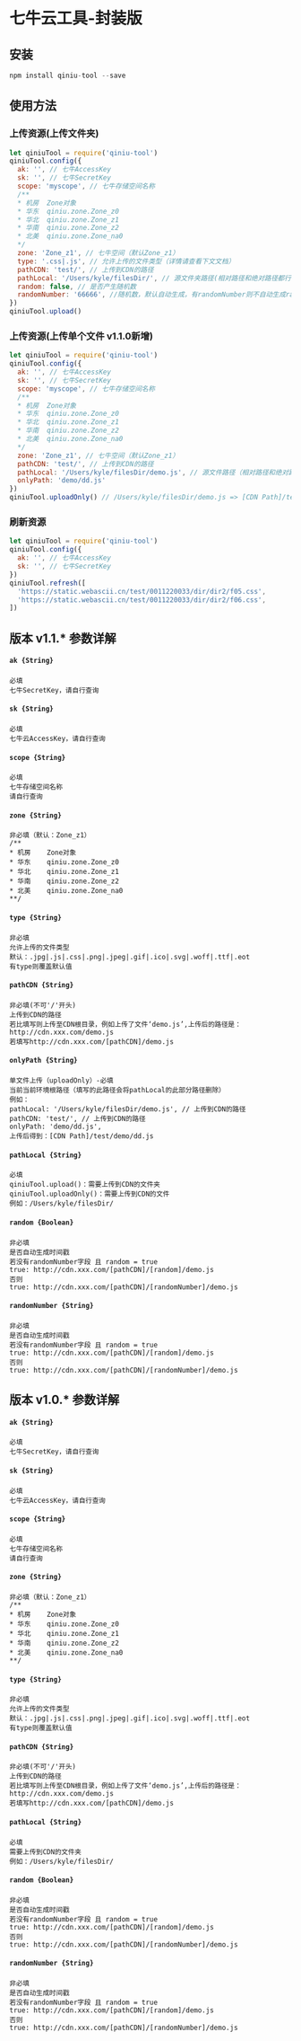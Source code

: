 # 七牛云工具-封装版
## 安装
```javascript
npm install qiniu-tool --save
```
## 使用方法
### 上传资源(上传文件夹)
```javascript
let qiniuTool = require('qiniu-tool')
qiniuTool.config({
  ak: '', // 七牛AccessKey
  sk: '', // 七牛SecretKey
  scope: 'myscope', // 七牛存储空间名称
  /**
  * 机房	Zone对象
  * 华东	qiniu.zone.Zone_z0
  * 华北	qiniu.zone.Zone_z1
  * 华南	qiniu.zone.Zone_z2
  * 北美	qiniu.zone.Zone_na0
  */
  zone: 'Zone_z1', // 七牛空间（默认Zone_z1）
  type: '.css|.js', // 允许上传的文件类型（详情请查看下文文档）
  pathCDN: 'test/', // 上传到CDN的路径
  pathLocal: '/Users/kyle/filesDir/', // 源文件夹路径(相对路径和绝对路径都行)
  random: false, // 是否产生随机数
  randomNumber: '66666', //随机数，默认自动生成，有randomNumber则不自动生成random
})
qiniuTool.upload()
```
### 上传资源(上传单个文件 v1.1.0新增)
```javascript
let qiniuTool = require('qiniu-tool')
qiniuTool.config({
  ak: '', // 七牛AccessKey
  sk: '', // 七牛SecretKey
  scope: 'myscope', // 七牛存储空间名称
  /**
  * 机房	Zone对象
  * 华东	qiniu.zone.Zone_z0
  * 华北	qiniu.zone.Zone_z1
  * 华南	qiniu.zone.Zone_z2
  * 北美	qiniu.zone.Zone_na0
  */
  zone: 'Zone_z1', // 七牛空间（默认Zone_z1）
  pathCDN: 'test/', // 上传到CDN的路径
  pathLocal: '/Users/kyle/filesDir/demo.js', // 源文件路径（相对路径和绝对路径都行）
  onlyPath: 'demo/dd.js'
})
qiniuTool.uploadOnly() // /Users/kyle/filesDir/demo.js => [CDN Path]/test/demo/dd.js
```
### 刷新资源
```javascript
let qiniuTool = require('qiniu-tool')
qiniuTool.config({
  ak: '', // 七牛AccessKey
  sk: '', // 七牛SecretKey
})
qiniuTool.refresh([
  'https://static.webascii.cn/test/0011220033/dir/dir2/f05.css',
  'https://static.webascii.cn/test/0011220033/dir/dir2/f06.css',
])
```
## 版本 v1.1.* 参数详解
#### `ak {String} `
```
必填
七牛SecretKey，请自行查询
```
#### `sk {String} `
```
必填
七牛云AccessKey，请自行查询
```
#### `scope {String} `
```
必填
七牛存储空间名称
请自行查询
```
#### `zone {String} `
```
非必填（默认：Zone_z1）
/**
* 机房	Zone对象
* 华东	qiniu.zone.Zone_z0
* 华北	qiniu.zone.Zone_z1
* 华南	qiniu.zone.Zone_z2
* 北美	qiniu.zone.Zone_na0
**/
```
#### `type {String} `
```
非必填
允许上传的文件类型
默认：.jpg|.js|.css|.png|.jpeg|.gif|.ico|.svg|.woff|.ttf|.eot
有type则覆盖默认值
```
#### `pathCDN {String} `
```
非必填(不可'/'开头)
上传到CDN的路径
若比填写则上传至CDN根目录，例如上传了文件‘demo.js’,上传后的路径是：http://cdn.xxx.com/demo.js
若填写http://cdn.xxx.com/[pathCDN]/demo.js
```
#### `onlyPath {String} `
```
单文件上传（uploadOnly）-必填
当前当前环境根路径（填写的此路径会将pathLocal的此部分路径删除）
例如：
pathLocal: '/Users/kyle/filesDir/demo.js', // 上传到CDN的路径
pathCDN: 'test/', // 上传到CDN的路径
onlyPath: 'demo/dd.js',
上传后得到：[CDN Path]/test/demo/dd.js
```
#### `pathLocal {String} `
```
必填
qiniuTool.upload()：需要上传到CDN的文件夹
qiniuTool.uploadOnly()：需要上传到CDN的文件
例如：/Users/kyle/filesDir/
```
#### `random {Boolean} `
```
非必填
是否自动生成时间戳
若没有randomNumber字段 且 random = true
true: http://cdn.xxx.com/[pathCDN]/[random]/demo.js
否则
true: http://cdn.xxx.com/[pathCDN]/[randomNumber]/demo.js
```
#### `randomNumber {String} `
```
非必填
是否自动生成时间戳
若没有randomNumber字段 且 random = true
true: http://cdn.xxx.com/[pathCDN]/[random]/demo.js
否则
true: http://cdn.xxx.com/[pathCDN]/[randomNumber]/demo.js
```

## 版本 v1.0.* 参数详解
#### `ak {String} `
```
必填
七牛SecretKey，请自行查询
```
#### `sk {String} `
```
必填
七牛云AccessKey，请自行查询
```
#### `scope {String} `
```
必填
七牛存储空间名称
请自行查询
```
#### `zone {String} `
```
非必填（默认：Zone_z1）
/**
* 机房	Zone对象
* 华东	qiniu.zone.Zone_z0
* 华北	qiniu.zone.Zone_z1
* 华南	qiniu.zone.Zone_z2
* 北美	qiniu.zone.Zone_na0
**/
```
#### `type {String} `
```
非必填
允许上传的文件类型
默认：.jpg|.js|.css|.png|.jpeg|.gif|.ico|.svg|.woff|.ttf|.eot
有type则覆盖默认值
```
#### `pathCDN {String} `
```
非必填(不可'/'开头)
上传到CDN的路径
若比填写则上传至CDN根目录，例如上传了文件‘demo.js’,上传后的路径是：http://cdn.xxx.com/demo.js
若填写http://cdn.xxx.com/[pathCDN]/demo.js
```
#### `pathLocal {String} `
```
必填
需要上传到CDN的文件夹
例如：/Users/kyle/filesDir/
```
#### `random {Boolean} `
```
非必填
是否自动生成时间戳
若没有randomNumber字段 且 random = true
true: http://cdn.xxx.com/[pathCDN]/[random]/demo.js
否则
true: http://cdn.xxx.com/[pathCDN]/[randomNumber]/demo.js
```
#### `randomNumber {String} `
```
非必填
是否自动生成时间戳
若没有randomNumber字段 且 random = true
true: http://cdn.xxx.com/[pathCDN]/[random]/demo.js
否则
true: http://cdn.xxx.com/[pathCDN]/[randomNumber]/demo.js
```

